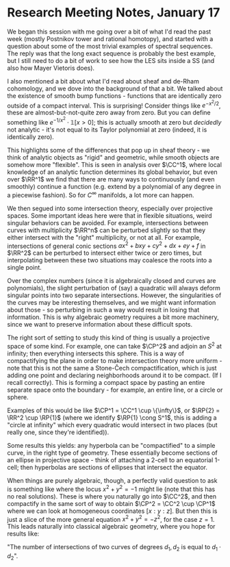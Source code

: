 # Research Meeting Notes, January 17

We began this session with me going over a bit of what I'd read the past week (mostly Postnikov tower and rational homotopy), and started with a question about some of the most trivial examples of spectral sequences. The reply was that the long exact sequence is probably the best example, but I still need to do a bit of work to see how the LES sits inside a SS (and also how Mayer Vietoris does).

I also mentioned a bit about what I'd read about sheaf and de-Rham cohomology, and we dove into the background of that a bit. We talked about the existence of smooth bump functions - functions that are identically zero outside of a compact interval. This is surprising! Consider things like $e^{-x^2/2}$, these are almost-but-not-quite zero away from zero. But you can define something like $e^{-1/x^2}\cdot\mathbb{1}[x > 0]$; this is actually smooth at zero but *decidedly* not analytic - it's not equal to its Taylor polynomial at zero (indeed, it is identically zero).

This highlights some of the differences that pop up in sheaf theory - we think of analytic objects as "rigid" and geometric, while smooth objects are somehow more "flexible". This is seen in analysis over $\CC^1$, where local knowledge of an analytic function determines its global behavior, but even over $\RR^1$ we find that there are many ways to continuously (and even smoothly) continue a function (e.g. extend by a polynomial of any degree in a piecewise fashion). So for $C^\infty$ manifolds, a lot more can happen.

We then segued into some intersection theory, especially over projective spaces. Some important ideas here were that in flexible situations, weird singular behaviors can be avoided. For example, intersections between curves with multiplicity $\RR^n$ can be perturbed slightly so that they either intersect with the "right" multiplicity, or not at all. For example, intersections of general conic sections $ax^2 + bxy + cy^2 + dx + ey + f$ in $\RR^2$ can be perturbed to intersect either twice or zero times, but interpolating between these two situations may coalesce the roots into a single point.

Over the complex numbers (since it is algebraically closed and curves are polynomials), the slight perturbation of (say) a quadratic will always deform singular points into two separate intersections. However, the singularities of the curves may be interesting themselves, and we might want information about those - so perturbing in such a way would result in losing that information. This is why algebraic geometry requires a bit more machinery, since we want to preserve information about these difficult spots.

The right sort of setting to study this kind of thing is usually a projective space of some kind. For example, one can take $\CP^2$ and adjoin an $S^2$ at infinity; then everything intersects this sphere. This is a way of compactifying the plane in order to make intersection theory more uniform - note that this is not the same a Stone-Čech compactification, which is just adding one point and declaring neighborhoods around it to be compact. (If I recall correctly). This is forming a compact space by pasting an entire separate space onto the boundary - for example, an entire line, or a circle or sphere.

Examples of this would be like $\CP^1 = \CC^1 \cup \{\infty\}$, or $\RP{2} = \RR^2 \cup \RP{1}$ (where we identify $\RP{1} \cong S^1$, this is adding a "circle at infinity" which every quadratic would intersect in two places (but really one, since they're identified)).

Some results this yields: any hyperbola can be "compactified" to a simple curve, in the right type of geometry. These essentially become sections of an ellipse in projective space - think of attaching a 2-cell to an equatorial 1-cell; then hyperbolas are sections of ellipses that intersect the equator.

When things are purely algebraic, though, a perfectly valid question to ask is something like where the locus $x^2 + y^2 = -1$ might lie (note that this has no real solutions). These is where you naturally go into $\CC^2$, and then compactify in the same sort of way to obtain $\CP^2 = \CC^2 \cup \CP^1$ where we can look at homogeneous coordinates $[x:y:z]$. But then this is just a slice of the more general equation $x^2 + y^2 = -z^2$, for the case $z=1$. This leads naturally into classical algebraic geometry, where you hope for results like:

"The number of intersections of two curves of degrees $d_1, d_2$ is equal to $d_1\cdot d_2$".
